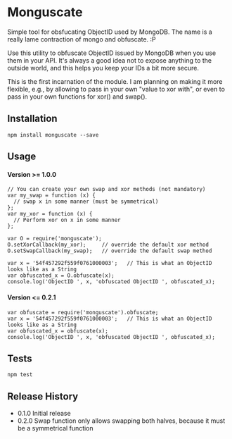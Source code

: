 Monguscate
==========

Simple tool for obsfucating ObjectID used by MongoDB. The name is a really lame contraction of mongo and obfuscate. :P

Use this utility to obfuscate ObjectID issued by MongoDB when you use them in your API. It's always a good idea not to
expose anything to the outside world, and this helps you keep your IDs a bit more secure.

This is the first incarnation of the module. I am planning on making it more flexible, e.g., by allowing to pass in
your own "value to xor with", or even to pass in your own functions for xor() and swap().

## Installation

  ```npm install monguscate --save```

## Usage

#### Version \>= 1.0.0
  ```
  // You can create your own swap and xor methods (not mandatory)
  var my_swap = function (x) {
    // swap x in some manner (must be symmetrical)
  };
  var my_xor = function (x) {
    // Perform xor on x in some manner
  };

  var O = require('monguscate');
  O.setXorCallback(my_xor);     // override the default xor method
  O.setSwapCallback(my_swap);   // override the default swap method

  var x = '54f457292f559f0761000003';   // This is what an ObjectID looks like as a String
  var obfuscated_x = O.obfuscate(x);
  console.log('ObjectID ', x, 'obfuscated ObjectID ', obfuscated_x);
  ```

#### Version \<= 0.2.1
  ```
  var obfuscate = require('monguscate').obfuscate;
  var x = '54f457292f559f0761000003';   // This is what an ObjectID looks like as a String
  var obfuscated_x = obfuscate(x);
  console.log('ObjectID ', x, 'obfuscated ObjectID ', obfuscated_x);
  ```

## Tests

  ```npm test```

## Release History

* 0.1.0 Initial release
* 0.2.0 Swap function only allows swapping both halves, because it must be a symmetrical function

